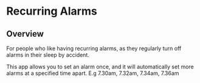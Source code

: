 # Recurring Alarms

## Overview
For people who like having recurring alarms, as they regularly turn off alarms in their sleep by accident.

This app allows you to set an alarm once, and it will automatically set more alarms at a specified time apart.
E.g 7.30am, 7.32am, 7.34am, 7.36am
